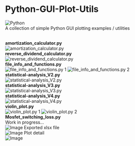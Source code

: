 # Python-GUI-Plot-Utils
![Python](https://img.shields.io/badge/Language-Python-blue)<br>
A collection of simple Python GUI plotting examples / utilities
<br><br>

<b>amortization_calculator.py</b><br>
<img src="https://github.com/user-attachments/assets/0b433294-8aa8-4f1d-aaa2-c5a8f17c4c18" alt="amortization_calculator.py">
<br>
<b>reverse_dividend_calculator.py</b><br>
<img src="https://github.com/user-attachments/assets/6ab67cf3-8996-4a6a-9d73-ff265b5011bc" alt="reverse_dividend_calculator.py">
<br>
<b>file_info_and_functions.py</b><br>
<img src="https://github.com/user-attachments/assets/58793846-3b8f-436b-9133-ee3336eff4f0" alt="file_info_and_functions.py 1">
<img src="https://github.com/user-attachments/assets/db470eee-f987-4f1c-9320-b0c1a4eb42e5" alt="file_info_and_functions.py 2">
<br>
<b>statistical-analysis_V2.py</b><br>
<img src="https://github.com/user-attachments/assets/64ab327d-c075-4df6-b32a-8b8367c94147" alt="statistical-analysis_V2.py">
<br>
<b>statistical-analysis_V3.py</b><br>
<img src="https://github.com/user-attachments/assets/d5ac1ca7-641d-4771-bda2-07e22b1c7ce4" alt="statistical-analysis_V3.py">
<br>
<b>statistical-analysis_V4.py</b><br>
<img src="https://github.com/user-attachments/assets/aa4848d1-3b77-4ef9-b331-26bb0a9d7d12" alt="statistical-analysis_V4.py">
<br>
<b>violin_plot.py</b><br>
<img src="https://github.com/user-attachments/assets/a74152b3-9870-4f8c-b659-231961a73048" alt="violin_plot.py 1">
<img src="https://github.com/user-attachments/assets/384d2403-d56f-48ac-bec7-2e9cd9320519" alt="violin_plot.py 2">
<br>
<b>Mosfet_switching_loss.py</b><br>
Work in progress...<br>
![Image](https://github.com/user-attachments/assets/459a13cc-ff08-449d-8665-7f74347c05fe)
Exported xlsx file<br>
![Image](https://github.com/user-attachments/assets/8d4d8d4b-c9ca-4a21-9cc0-643c2974f3b1)
Plot detail<br>
![Image](https://github.com/user-attachments/assets/5ceac9b9-033f-482f-9448-974d1080780d)
